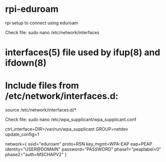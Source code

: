 # rpi-eduroam
rpi setup to connect using eduroam

  
Check file:
sudo nano /etc/network/interfaces

                     
# interfaces(5) file used by ifup(8) and ifdown(8)
# Include files from /etc/network/interfaces.d:
source /etc/network/interfaces.d/*

Check file:
sudo nano /etc/wpa_supplicant/wpa_supplicant.conf

ctrl_interface=DIR=/var/run/wpa_supplicant GROUP=netdev
update_config=1

network={
   ssid="eduroam"
   proto=RSN
   key_mgmt=WPA-EAP
   eap=PEAP
   identity="USER@DOMAIN"
   password="PASSWORD"
   phase1="peaplabel=0"
   phase2="auth=MSCHAPV2"
}
